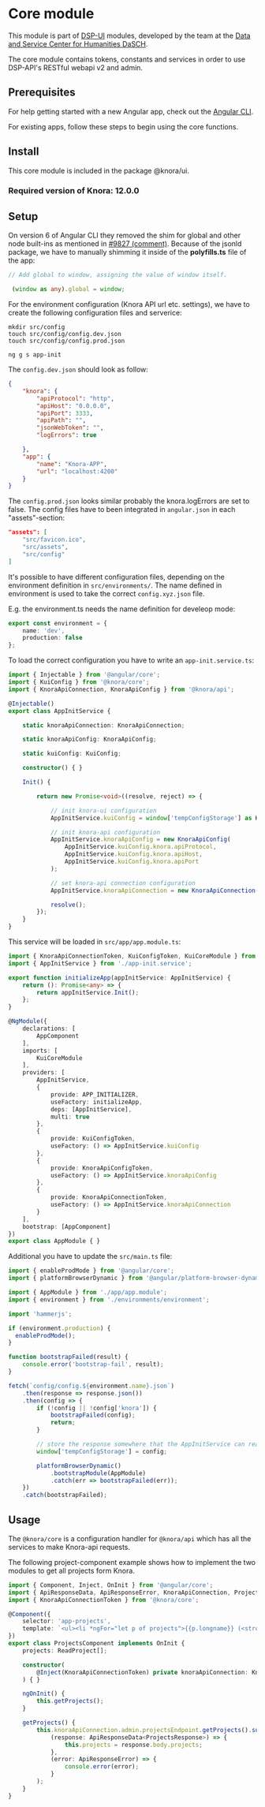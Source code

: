 # Core module

This module is part of [DSP-UI](https://github.com/dasch-swiss/knora-ui-ng-lib) modules, developed by the team at the [Data and Service Center for Humanities DaSCH](http://dasch.swiss).

The core module contains tokens, constants and services in order to use DSP-API's RESTful webapi v2 and admin.

## Prerequisites

For help getting started with a new Angular app, check out the [Angular CLI](https://cli.angular.io/).

For existing apps, follow these steps to begin using the core functions.

## Install

This core module is included in the package @knora/ui.

### Required version of Knora: 12.0.0

## Setup

On version 6 of Angular CLI they removed the shim for global and other node built-ins as mentioned in [#9827 (comment)](https://github.com/angular/angular-cli/issues/9827#issuecomment-369578814). Because of the jsonld package, we have to manually shimming it inside of the **polyfills.ts** file of the app:

```typescript
// Add global to window, assigning the value of window itself.

 (window as any).global = window;
```

For the environment configuration (Knora API url etc. settings), we have to create the following configuration files and serverice:

```shell
mkdir src/config
touch src/config/config.dev.json
touch src/config/config.prod.json

ng g s app-init
```

The `config.dev.json` should look as follow:

```json
{
    "knora": {
        "apiProtocol": "http",
        "apiHost": "0.0.0.0",
        "apiPort": 3333,
        "apiPath": "",
        "jsonWebToken": "",
        "logErrors": true

    },
    "app": {
        "name": "Knora-APP",
        "url": "localhost:4200"
    }
}

```

The `config.prod.json` looks similar probably the knora.logErrors are set to false. The config files have to been integrated in `angular.json` in each "assets"-section:

```json
"assets": [
    "src/favicon.ico",
    "src/assets",
    "src/config"
]
```

It's possible to have different configuration files, depending on the environment definition in `src/environments/`. The name defined in environment is used to take the correct `config.xyz.json` file.

E.g. the environment.ts needs the name definition for develeop mode:

```typescript
export const environment = {
    name: 'dev',
    production: false
};
```

To load the correct configuration you have to write an `app-init.service.ts`:

```typescript
import { Injectable } from '@angular/core';
import { KuiConfig } from '@knora/core';
import { KnoraApiConnection, KnoraApiConfig } from '@knora/api';

@Injectable()
export class AppInitService {

    static knoraApiConnection: KnoraApiConnection;

    static knoraApiConfig: KnoraApiConfig;

    static kuiConfig: KuiConfig;

    constructor() { }

    Init() {

        return new Promise<void>((resolve, reject) => {

            // init knora-ui configuration
            AppInitService.kuiConfig = window['tempConfigStorage'] as KuiConfig;

            // init knora-api configuration
            AppInitService.knoraApiConfig = new KnoraApiConfig(
                AppInitService.kuiConfig.knora.apiProtocol,
                AppInitService.kuiConfig.knora.apiHost,
                AppInitService.kuiConfig.knora.apiPort
            );

            // set knora-api connection configuration
            AppInitService.knoraApiConnection = new KnoraApiConnection(AppInitService.knoraApiConfig);

            resolve();
        });
    }
}
```

This service will be loaded in `src/app/app.module.ts`:

```typescript
import { KnoraApiConnectionToken, KuiConfigToken, KuiCoreModule } from '@knora/core';
import { AppInitService } from './app-init.service';

export function initializeApp(appInitService: AppInitService) {
    return (): Promise<any> => {
        return appInitService.Init();
    };
}

@NgModule({
    declarations: [
        AppComponent
    ],
    imports: [
        KuiCoreModule
    ],
    providers: [
        AppInitService,
        {
            provide: APP_INITIALIZER,
            useFactory: initializeApp,
            deps: [AppInitService],
            multi: true
        },
        {
            provide: KuiConfigToken,
            useFactory: () => AppInitService.kuiConfig
        },
        {
            provide: KnoraApiConfigToken,
            useFactory: () => AppInitService.knoraApiConfig
        },
        {
            provide: KnoraApiConnectionToken,
            useFactory: () => AppInitService.knoraApiConnection
        }
    ],
    bootstrap: [AppComponent]
})
export class AppModule { }
```

Additional you have to update the `src/main.ts` file:

```typescript
import { enableProdMode } from '@angular/core';
import { platformBrowserDynamic } from '@angular/platform-browser-dynamic';

import { AppModule } from './app/app.module';
import { environment } from './environments/environment';

import 'hammerjs';

if (environment.production) {
  enableProdMode();
}

function bootstrapFailed(result) {
    console.error('bootstrap-fail', result);
}

fetch(`config/config.${environment.name}.json`)
    .then(response => response.json())
    .then(config => {
        if (!config || !config['knora']) {
            bootstrapFailed(config);
            return;
        }

        // store the response somewhere that the AppInitService can read it.
        window['tempConfigStorage'] = config;

        platformBrowserDynamic()
            .bootstrapModule(AppModule)
            .catch(err => bootstrapFailed(err));
    })
    .catch(bootstrapFailed);
```

## Usage

The `@knora/core` is a configuration handler for `@knora/api` which has all the services to make Knora-api requests.

The following project-component example shows how to implement the two modules to get all projects form Knora.

```typescript
import { Component, Inject, OnInit } from '@angular/core';
import { ApiResponseData, ApiResponseError, KnoraApiConnection, ProjectsResponse, ReadProject } from '@knora/api';
import { KnoraApiConnectionToken } from '@knora/core';

@Component({
    selector: 'app-projects',
    template: `<ul><li *ngFor="let p of projects">{{p.longname}} (<strong>{{p.shortname}}</strong> | {{p.shortcode}})</li></ul>`
})
export class ProjectsComponent implements OnInit {
    projects: ReadProject[];

    constructor(
        @Inject(KnoraApiConnectionToken) private knoraApiConnection: KnoraApiConnection
    ) { }

    ngOnInit() {
        this.getProjects();
    }

    getProjects() {
        this.knoraApiConnection.admin.projectsEndpoint.getProjects().subscribe(
            (response: ApiResponseData<ProjectsResponse>) => {
                this.projects = response.body.projects;
            },
            (error: ApiResponseError) => {
                console.error(error);
            }
        );
    }
}
```
